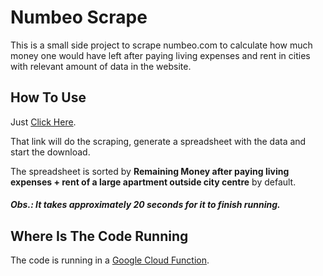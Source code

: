 # Numbeo Scrape

This is a small side project to scrape numbeo.com to calculate how much money one would have left after paying living expenses and rent in cities with relevant amount of data in the website.

## How To Use

Just [Click Here](https://us-central1-numbeo-scrape.cloudfunctions.net/remaining-money).

That link will do the scraping, generate a spreadsheet with the data and start the download.

The spreadsheet is sorted by **Remaining Money after paying living expenses + rent of a large apartment outside city centre** by default.

##### Obs.: It takes approximately 20 seconds for it to finish running.

## Where Is The Code Running

The code is running in a [Google Cloud Function](https://cloud.google.com/functions).
